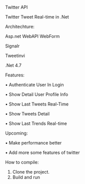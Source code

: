 Twitter API

Twitter Tweet Real-time in .Net

Architechture:

Asp.net WebAPI WebForm

Signalr

Tweetinvi

.Net 4.7


Features:

•	Authenticate User In Login

•	Show Detail User Profile Info

•	Show Last Tweets Real-Time 

•	Show Tweets Detail

•	Show Last Trends Real-time


Upcoming:

•	Make performance better

•	Add more some features of twitter

How to compile:

1.	Clone the project.
2.	Build and run

